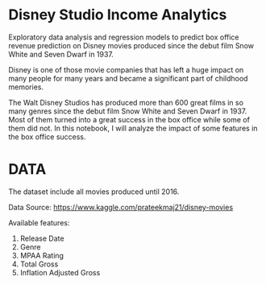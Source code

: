 # Disney Studio Income Analytics
Exploratory data analysis and regression models to predict box office revenue prediction on Disney movies produced since the debut film Snow White and Seven Dwarf in 1937.

Disney is one of those movie companies that has left a huge impact on many people for many years and became a significant part of childhood memories.

The Walt Disney Studios has produced more than 600 great films in so many genres since the debut film Snow White and Seven Dwarf in 1937. Most of them turned into a great success in the box office while some of them did not. In this notebook, I will analyze the impact of some features in the box office success.

# DATA

The dataset include all movies produced until 2016.

Data Source: https://www.kaggle.com/prateekmaj21/disney-movies

Available features:

1. Release Date
2. Genre
3. MPAA Rating
4. Total Gross
5. Inflation Adjusted Gross